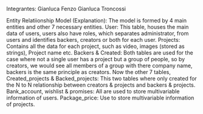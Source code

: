 Integrantes:
Gianluca Fenzo
Gianluca Troncossi

Entity Relatiionship Model (Explanation):
The model is formed by 4 main entities and other 7 necessary entities.
User: This table, houses the main data of users, users also have roles, which separates administrator, from users and identifies backers, creators or both for each user.
Projects: Contains all the data for each project, such as video, images (stored as strings), Project name etc.
Backers & Created: Both tables are used for the case where not a single user has a project but a group of people, so by creators, we would see all members of a group with there company name, backers is the same principle as creators. 
Now the other 7 tables,
Created_projects & Backed_projects: This two tables where only created for the N to N relationship between creators & projects and backers & projects.
Bank_account, wishlist & promises: All are used to store multivariable information of users.
Package_price: Use to store multivariable information of projects. 

